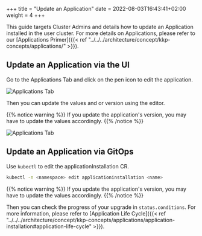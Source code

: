+++
title = "Update an Application"
date =  2022-08-03T16:43:41+02:00
weight = 4
+++

This guide targets Cluster Admins and details how to update an Application installed in the user cluster.
For more details on Applications, please refer to our [Applications Primer]({{< ref "../../../architecture/concept/kkp-concepts/applications/" >}}).

## Update an Application via the UI
Go to the Applications Tab and click on the pen icon to edit the application.

![Applications Tab](/img/kubermatic/v2.25/applications/applications-edit-icon.png?classes=shadow,border "Applications edit button")

Then you can update the values and or version using the editor.

{{% notice warning %}}
If you update the application's version, you may have to update the values accordingly.
{{% /notice %}}


![Applications Tab](/img/kubermatic/v2.25/applications/applications-edit-values.png?classes=shadow,border "Applications edit values and version")

## Update an Application via GitOps
Use `kubectl` to edit the applicationInstallation CR.

```sh
kubectl -n <namespace> edit applicationinstallation <name>
```

{{% notice warning %}}
If you update the application's version, you may have to update the values accordingly.
{{% /notice %}}


Then you can check the progress of your upgrade in `status.conditions`. For more information, please refer to [Application Life Cycle]({{< ref "../../../architecture/concept/kkp-concepts/applications/application-installation#application-life-cycle" >}}).
